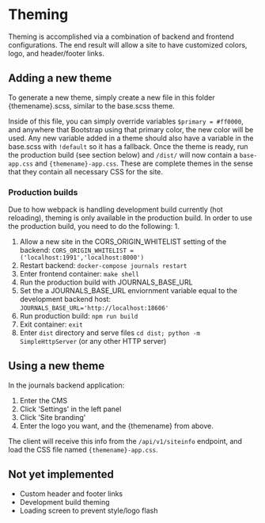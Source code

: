 # Theming

Theming is accomplished via a combination of backend and frontend configurations. The end result will allow a site to have customized colors, logo, and header/footer links.

## Adding a new theme
To generate a new theme, simply create a new file in this folder {themename}.scss, similar to the base.scss theme.

Inside of this file, you can simply override variables `$primary = #ff0000`, and anywhere that Bootstrap using that primary color, the new color will be used. Any new variable added in a theme should also have a variable in the base.scss with `!default` so it has a fallback. Once the theme is ready, run the production build (see section below) and `/dist/` will now contain a `base-app.css` and `{themename}-app.css`. These are complete themes in the sense that they contain all necessary CSS for the site.

### Production builds
Due to how webpack is handling development build currently (hot reloading), theming is only available in the production build. In order to use the production build, you need to do the following:
  1.
  1. Allow a new site in the CORS_ORIGIN_WHITELIST setting of the backend: `CORS_ORIGIN_WHITELIST = ('localhost:1991','localhost:8000')`
  2. Restart backend: `docker-compose journals restart`
  3. Enter frontend container: `make shell`
  4. Run the production build with JOURNALS_BASE_URL
  4. Set the a JOURNALS_BASE_URL enviornment variable equal to the development backend host: `JOURNALS_BASE_URL='http://localhost:18606'`
  5. Run production build: `npm run build`
  6. Exit container: `exit`
  7. Enter `dist` directory and serve files `cd dist; python -m SimpleHttpServer` (or any other HTTP server)


## Using a new theme
In the journals backend application:
  1. Enter the CMS
  2. Click 'Settings' in the left panel
  3. Click 'Site branding'
  4. Enter the logo you want, and the {themename} from above.

The client will receive this info from the `/api/v1/siteinfo` endpoint, and load the CSS file named `{themename}-app.css`.

## Not yet implemented
- Custom header and footer links
- Development build theming
- Loading screen to prevent style/logo flash

